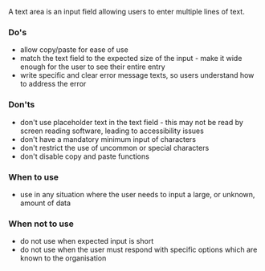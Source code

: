 A text area is an input field allowing users to enter multiple lines of text.

### Do's

- allow copy/paste for ease of use
- match the text field to the expected size of the input - make it wide enough for the user to see their entire entry
- write specific and clear error message texts, so users understand how to address the error

### Don'ts

- don't use placeholder text in the text field - this may not be read by screen reading software, leading to accessibility issues
- don't have a mandatory minimum input of characters
- don't restrict the use of uncommon or special characters
- don't disable copy and paste functions

### When to use

- use in any situation where the user needs to input a large, or unknown, amount of data

### When not to use

- do not use when expected input is short
- do not use when the user must respond with specific options which are known to the organisation

